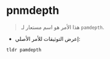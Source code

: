 # pnmdepth

> هذا الأمر هو اسم مستعار لـ `pamdepth`.

- إعرض التوثيقات للأمر الأصلي:

`tldr pamdepth`
